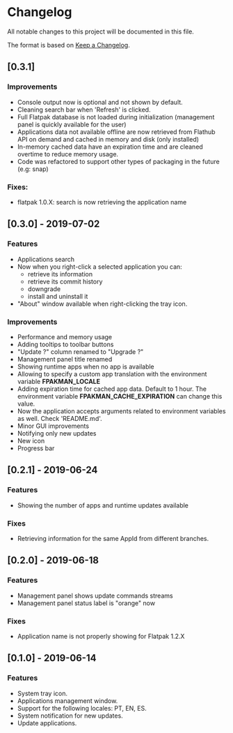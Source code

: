 # Changelog
All notable changes to this project will be documented in this file.


The format is based on [Keep a Changelog](https://keepachangelog.com/en/1.0.0/).

## [0.3.1]
### Improvements
- Console output now is optional and not shown by default.
- Cleaning search bar when 'Refresh' is clicked.
- Full Flatpak database is not loaded during initialization (management panel is quickly available for the user)
- Applications data not available offline are now retrieved from Flathub API on demand and cached in memory and disk (only installed)
- In-memory cached data have an expiration time and are cleaned overtime to reduce memory usage.
- Code was refactored to support other types of packaging in the future (e.g: snap)

### Fixes:
- flatpak 1.0.X: search is now retrieving the application name

## [0.3.0] - 2019-07-02
### Features
- Applications search
- Now when you right-click a selected application you can:
    - retrieve its information
    - retrieve its commit history
    - downgrade
    - install and uninstall it
- "About" window available when right-clicking the tray icon.

### Improvements
- Performance and memory usage
- Adding tooltips to toolbar buttons
- "Update ?" column renamed to "Upgrade ?"
- Management panel title renamed
- Showing runtime apps when no app is available
- Allowing to specify a custom app translation with the environment variable **FPAKMAN_LOCALE**
- Adding expiration time for cached app data. Default to 1 hour. The environment variable **FPAKMAN_CACHE_EXPIRATION** can change this value.
- Now the application accepts arguments related to environment variables as well. Check 'README.md'.
- Minor GUI improvements
- Notifying only new updates
- New icon
- Progress bar

## [0.2.1] - 2019-06-24
### Features
- Showing the number of apps and runtime updates available
### Fixes
- Retrieving information for the same AppId from different branches.

## [0.2.0] - 2019-06-18
### Features
- Management panel shows update commands streams
- Management panel status label is "orange" now

### Fixes
- Application name is not properly showing for Flatpak 1.2.X

## [0.1.0] - 2019-06-14
### Features
- System tray icon.
- Applications management window.
- Support for the following locales: PT, EN, ES.
- System notification for new updates.
- Update applications.
